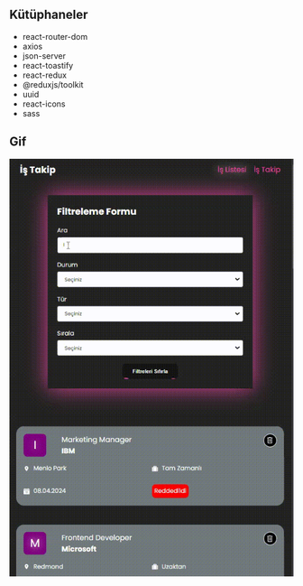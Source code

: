 ## Kütüphaneler

- react-router-dom
- axios
- json-server
- react-toastify
- react-redux
- @reduxjs/toolkit
- uuid
- react-icons
- sass

## Gif

<img src="./public/job-app-g.gif"/>
